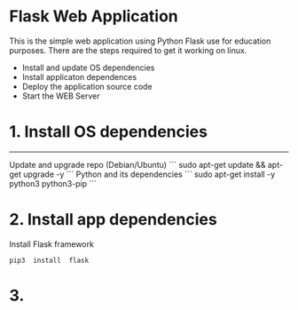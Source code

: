 # Flask Web Application

This is the simple web application using Python Flask use for education purposes.
There are the steps required to get it working on linux.
* Install and update OS dependencies
* Install applicaton dependences
* Deploy the application source code
* Start the WEB Server

# 1. Install OS dependencies
<hr>
Update and upgrade repo (Debian/Ubuntu)
```
sudo apt-get update && apt-get upgrade -y
```
Python and its dependencies
```
sudo apt-get install -y python3 python3-pip
```

# 2. Install app dependencies
Install Flask framework
```
pip3  install  flask
```

# 3. 
